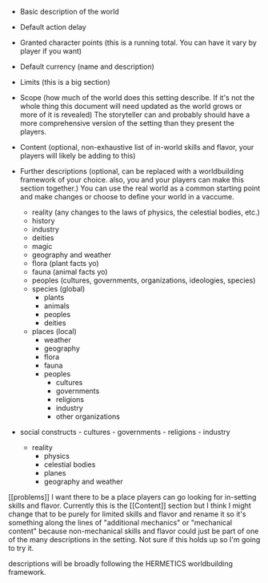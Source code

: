 - Basic description of the world
- Default action delay
- Granted character points (this is a running total. You can have it vary by player if you want)
- Default currency (name and description)
- Limits (this is a big section)
- Scope (how much of the world does this setting describe. If it's not the whole thing this document will need updated as the world grows or more of it is revealed) The storyteller can and probably should have a more comprehensive version of the setting than they present the players.
- Content (optional, non-exhaustive list of in-world skills and flavor, your players will likely be adding to this)
- Further descriptions (optional, can be replaced with a worldbuilding framework of your choice. also, you and your players can make this section together.) You can use the real world as a common starting point and make changes or choose to define your world in a vaccume.
	- reality (any changes to the laws of physics, the celestial bodies, etc.)
	- history
	- industry
	- deities
	- magic
	- geography and weather
	- flora (plant facts yo)
	- fauna (animal facts yo)
	- peoples (cultures, governments, organizations, ideologies, species)
	- species (global)
		- plants
		- animals
		- peoples
		- deities
	- places (local)
		- weather
		- geography
		- flora
		- fauna
		- peoples
			- cultures
			- governments
			- religions
			- industry
			- other organizations
 
 - social constructs
		- cultures
		- governments
		- religions
		- industry
	- reality
		- physics
		- celestial bodies
		- planes
		- geography and weather

[[problems]] I want there to be a place players can go looking for in-setting skills and flavor.
Currently this is the [[Content]] section but I think I might change that to be purely for limited skills and flavor and rename it so it's something along the lines of "additional mechanics" or "mechanical content" because non-mechanical skills and flavor could just be part of one of the many descriptions in the setting. Not sure if this holds up so I'm going to try it.

descriptions will be broadly following the HERMETICS worldbuilding framework.